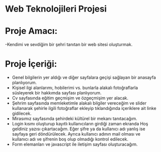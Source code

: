 # Web Teknolojileri Projesi
# Proje Amacı:
-Kendimi ve sevdiğim bir şehri tanıtan bir web sitesi oluşturmak.
# Proje İçeriği: 
-	Genel bilgilerin yer aldığı ve diğer sayfalara geçişi sağlayan bir anasayfa planlıyorum.
-	Kişisel ilgi alanlarımı, hobilerimi vs. bunlarla alakalı fotoğraflarla süsleyerek bir hakkımda sayfası planlıyorum.
-	Cv sayfasında eğitim geçmişim ve özgeçmişim yer alacak.
-	Şehrim sayfasında memleketimle alakalı bilgiler vereceğim ve slider kullanarak şehirle ilgili fotoğraflar ekleyip tıklandığında içeriklere ait linke gidilecek.
-	Mirasımız sayfasında şehirdeki kültürel bir mekanı tanıtacağım.
-	Login kısmı oluşturup kayıtlı kullanıcıların girdiği zaman ekranda Hoş geldiniz yazısı çıkartacağım. Eğer şifre ya da kullanıcı adı yanlış ise sayfaya geri döndürülecek. Ayrıca kullanıcı adının mail olması ve kullanıcı adı ve şifrenin boş olup olmadığı kontrol edilecek.
-	Form elemanları ve javascript ile iletişim sayfası oluşturacağım.
